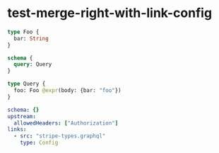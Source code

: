 # test-merge-right-with-link-config

```graphql @file:stripe-types.graphql
type Foo {
  bar: String
}
```

```graphql @
schema {
  query: Query
}

type Query {
  foo: Foo @expr(body: {bar: "foo"})
}
```

```yml @file:config.yml
schema: {}
upstream:
  allowedHeaders: ["Authorization"]
links:
  - src: "stripe-types.graphql"
    type: Config
```
